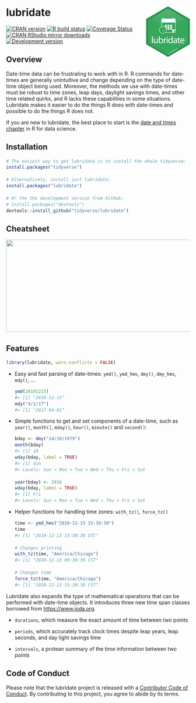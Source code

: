 
<!-- README.md is generated from README.Rmd. Please edit that file -->

# lubridate <img src="man/figures/logo.png" align="right" />

<!-- badges: start -->

[![CRAN
version](http://www.r-pkg.org/badges/version/lubridate)](https://cran.r-project.org/package=lubridate)
[![R build
status](https://github.com/tidyverse/lubridate/workflows/R-CMD-check/badge.svg)](https://github.com/tidyverse/lubridate/actions)
[![Coverage
Status](https://codecov.io/gh/tidyverse/lubridate/branch/master/graph/badge.svg)](https://codecov.io/gh/tidyverse/lubridate)
[![CRAN RStudio mirror
downloads](http://cranlogs.r-pkg.org/badges/lubridate)](https://cran.r-project.org/package=lubridate)
[![Development
version](https://img.shields.io/badge/devel-1.7.4.9000-orange.svg)](https://github.com/tidyverse/lubridate)
<!-- badges: end -->

## Overview

Date-time data can be frustrating to work with in R. R commands for
date-times are generally unintuitive and change depending on the type of
date-time object being used. Moreover, the methods we use with
date-times must be robust to time zones, leap days, daylight savings
times, and other time related quirks, and R lacks these capabilities in
some situations. Lubridate makes it easier to do the things R does with
date-times and possible to do the things R does not.

If you are new to lubridate, the best place to start is the [date and
times chapter](https://r4ds.had.co.nz/dates-and-times.html) in R for data
science.

## Installation

``` r
# The easiest way to get lubridate is to install the whole tidyverse:
install.packages("tidyverse")

# Alternatively, install just lubridate:
install.packages("lubridate")

# Or the the development version from GitHub:
# install.packages("devtools")
devtools::install_github("tidyverse/lubridate")
```

## Cheatsheet

<a href="https://rawgit.com/rstudio/cheatsheets/master/lubridate.pdf"><img src="https://raw.githubusercontent.com/rstudio/cheatsheets/master/pngs/thumbnails/lubridate-cheatsheet-thumbs.png" width="630" height="252"/></a>

## Features

``` r
library(lubridate, warn.conflicts = FALSE)
```

  - Easy and fast parsing of date-times: `ymd()`, `ymd_hms`, `dmy()`,
    `dmy_hms`, `mdy()`, …

    ``` r
    ymd(20101215)
    #> [1] "2010-12-15"
    mdy("4/1/17")
    #> [1] "2017-04-01"
    ```

  - Simple functions to get and set components of a date-time, such as
    `year()`, `month()`, `mday()`, `hour()`, `minute()` and `second()`:

    ``` r
    bday <- dmy("14/10/1979")
    month(bday)
    #> [1] 10
    wday(bday, label = TRUE)
    #> [1] Sun
    #> Levels: Sun < Mon < Tue < Wed < Thu < Fri < Sat

    year(bday) <- 2016
    wday(bday, label = TRUE)
    #> [1] Fri
    #> Levels: Sun < Mon < Tue < Wed < Thu < Fri < Sat
    ```

  - Helper functions for handling time zones: `with_tz()`, `force_tz()`

    ``` r
    time <- ymd_hms("2010-12-13 15:30:30")
    time
    #> [1] "2010-12-13 15:30:30 UTC"

    # Changes printing
    with_tz(time, "America/Chicago")
    #> [1] "2010-12-13 09:30:30 CST"

    # Changes time
    force_tz(time, "America/Chicago")
    #> [1] "2010-12-13 15:30:30 CST"
    ```

Lubridate also expands the type of mathematical operations that can be
performed with date-time objects. It introduces three new time span
classes borrowed from <https://www.joda.org>.

  - `durations`, which measure the exact amount of time between two
    points

  - `periods`, which accurately track clock times despite leap years,
    leap seconds, and day light savings time

  - `intervals`, a protean summary of the time information between two
    points

## Code of Conduct

Please note that the lubridate project is released with a [Contributor
Code of Conduct](https://lubridate.tidyverse.org/CODE_OF_CONDUCT.html).
By contributing to this project, you agree to abide by its terms.
